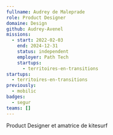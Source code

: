 ```yaml
---
fullname: Audrey de Maleprade
role: Product Designer
domaine: Design
github: Audrey-Avenel
missions:
  - start: 2022-02-03
    end: 2024-12-31
    status: independent
    employer: Path Tech
    startups:
      - territoires-en-transitions
startups:
  - territoires-en-transitions
previously:
  - mobilic
badges:
  - segur
teams: []
---
```

Product Designer et amatrice de kitesurf